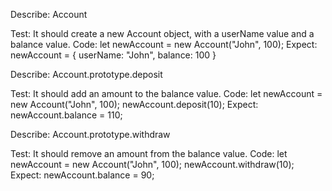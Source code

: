 Describe: Account

Test: It should create a new Account object, with a userName value and a balance value.
Code: let newAccount = new Account("John", 100);
Expect: newAccount = { userName: "John", balance: 100 }

Describe: Account.prototype.deposit

Test: It should add an amount to the balance value.
Code: 
let newAccount = new Account("John", 100);
newAccount.deposit(10);
Expect: newAccount.balance = 110;

Describe: Account.prototype.withdraw

Test: It should remove an amount from the balance value.
Code: 
let newAccount = new Account("John", 100);
newAccount.withdraw(10);
Expect: newAccount.balance = 90;